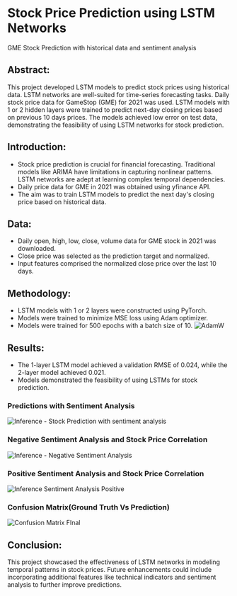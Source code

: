 # Stock Price Prediction using LSTM Networks
GME Stock Prediction with historical data and sentiment analysis

## Abstract:
This project developed LSTM models to predict stock prices using historical data. LSTM networks are well-suited for time-series forecasting tasks. Daily stock price data for GameStop (GME) for 2021 was used. LSTM models with 1 or 2 hidden layers were trained to predict next-day closing prices based on previous 10 days prices. The models achieved low error on test data, demonstrating the feasibility of using LSTM networks for stock prediction.

## Introduction:
- Stock price prediction is crucial for financial forecasting. Traditional models like ARIMA have limitations in capturing nonlinear patterns. LSTM networks are adept at learning complex temporal dependencies.
- Daily price data for GME in 2021 was obtained using yfinance API.
- The aim was to train LSTM models to predict the next day's closing price based on historical data.

## Data:
- Daily open, high, low, close, volume data for GME stock in 2021 was downloaded.
- Close price was selected as the prediction target and normalized.
- Input features comprised the normalized close price over the last 10 days.

## Methodology:
- LSTM models with 1 or 2 layers were constructed using PyTorch.
- Models were trained to minimize MSE loss using Adam optimizer.
- Models were trained for 500 epochs with a batch size of 10.
![AdamW](https://github.com/Santhoshkumar-p/stock-prediction/assets/24734488/e1509bcd-5128-4aae-89e7-d6f851d3dc2d)

## Results:
- The 1-layer LSTM model achieved a validation RMSE of 0.024, while the 2-layer model achieved 0.021.
- Models demonstrated the feasibility of using LSTMs for stock prediction.
### Predictions with Sentiment Analysis
![Inference - Stock Prediction with sentiment analysis](https://github.com/Santhoshkumar-p/stock-prediction/assets/24734488/9b6bfec7-43fd-4ef1-9183-a16d0d46904a)
### Negative Sentiment Analysis and Stock Price Correlation
![Inference - Negative Sentiment Analysis](https://github.com/Santhoshkumar-p/stock-prediction/assets/24734488/5d1f15a7-0bae-4c1a-a85c-b8bffda37cfb)
### Positive Sentiment Analysis and Stock Price Correlation
![Inference Sentiment Analysis Positive](https://github.com/Santhoshkumar-p/stock-prediction/assets/24734488/868edd50-5106-4832-a418-0bf18e6eeb5a)
### Confusion Matrix(Ground Truth Vs Prediction)
![Confusion Matrix FInal](https://github.com/Santhoshkumar-p/stock-prediction/assets/24734488/9bf1448b-08c8-4989-9e43-b1e3ff60c10d)

## Conclusion:
This project showcased the effectiveness of LSTM networks in modeling temporal patterns in stock prices. Future enhancements could include incorporating additional features like technical indicators and sentiment analysis to further improve predictions.

